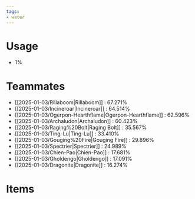 ```yaml
---
tags:
- water
---
```

# Usage
- 1%
# Teammates
- [[2025-01-03/Rillaboom|Rillaboom]] : 67.271%
- [[2025-01-03/Incineroar|Incineroar]] : 64.514%
- [[2025-01-03/Ogerpon-Hearthflame|Ogerpon-Hearthflame]] : 62.596%
- [[2025-01-03/Archaludon|Archaludon]] : 60.423%
- [[2025-01-03/Raging%20Bolt|Raging Bolt]] : 35.567%
- [[2025-01-03/Ting-Lu|Ting-Lu]] : 33.410%
- [[2025-01-03/Gouging%20Fire|Gouging Fire]] : 29.896%
- [[2025-01-03/Spectrier|Spectrier]] : 24.989%
- [[2025-01-03/Chien-Pao|Chien-Pao]] : 17.681%
- [[2025-01-03/Gholdengo|Gholdengo]] : 17.091%
- [[2025-01-03/Dragonite|Dragonite]] : 16.274%
# Items